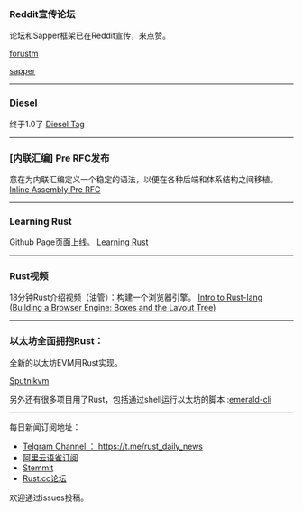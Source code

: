 ### Reddit宣传论坛

论坛和Sapper框架已在Reddit宣传，来点赞。

[forustm](https://www.reddit.com/r/rust/comments/7nn2nm/a_rust_forum_site_project_now_here_forustm/?ref=share&ref_source=link)

[sapper](https://www.reddit.com/r/rust/comments/7nn3mc/sapper_web_framework_has_a_new_english_tutorial/?ref=share&ref_source=link)

---

### Diesel

终于1.0了 [Diesel Tag](https://github.com/diesel-rs/diesel/releases/tag/v1.0.0)

---

###   [内联汇编] Pre RFC发布

 意在为内联汇编定义一个稳定的语法，以便在各种后端和体系结构之间移植。 [Inline Assembly Pre RFC](https://internals.rust-lang.org/t/pre-rfc-inline-assembly/6443)

---

### Learning Rust  

Github Page页面上线。 [Learning Rust](https://learning-rust.github.io/docs/a1.why_rust.html)

---

###  Rust视频

18分钟Rust介绍视频（油管）：构建一个浏览器引擎。 [Intro to Rust-lang (Building a Browser Engine: Boxes and the Layout Tree)](https://www.youtube.com/watch?v=GuzZqrlc52s&feature=youtu.be)

---

###  以太坊全面拥抱Rust：

全新的以太坊EVM用Rust实现。

 [Sputnikvm](https://github.com/ethereumproject/sputnikvm)

另外还有很多项目用了Rust，包括通过shell运行以太坊的脚本 :[emerald-cli](https://github.com/ethereumproject/emerald-cli)


---

每日新闻订阅地址：

- [Telgram Channel ： https://t.me/rust_daily_news ](https://t.me/rust_daily_news )
- [阿里云语雀订阅](https://www.yuque.com/chaosbot/rustnews)
- [Stemmit](https://steemit.com/@blackanger)
- [Rust.cc论坛](https://rust.cc)

欢迎通过issues投稿。
